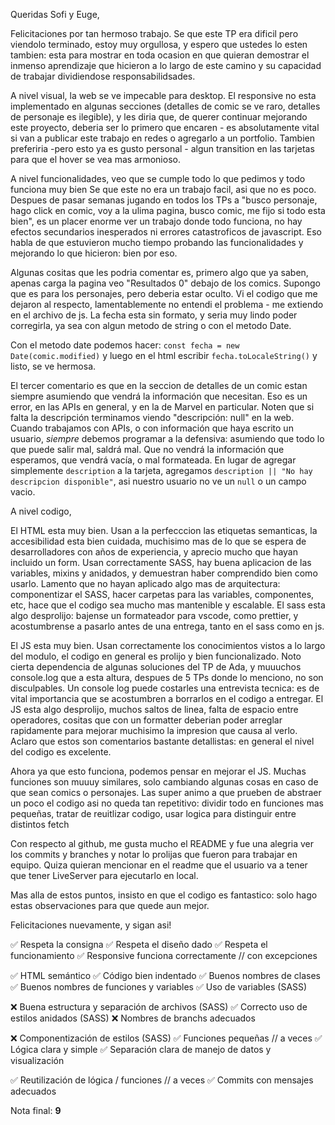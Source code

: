Queridas Sofi y Euge, 

Felicitaciones por tan hermoso trabajo. Se que este TP era dificil pero viendolo terminado, estoy muy orgullosa, y espero que ustedes lo esten tambien: esta para mostrar en toda ocasion en que quieran demostrar el inmenso aprendizaje que hicieron a lo largo de este camino y su capacidad de trabajar dividiendose responsabilidsades. 

A nivel visual, la web se ve impecable para desktop. El responsive no esta implementado en algunas secciones (detalles de comic se ve raro, detalles de personaje es ilegible), y les diria que, de querer continuar mejorando este proyecto, deberia ser lo primero que encaren - es absolutamente vital si van a publicar este trabajo en redes o agregarlo a un portfolio. Tambien preferiria -pero esto ya es gusto personal - algun transition en las tarjetas para que el hover se vea mas armonioso. 

A nivel funcionalidades, veo que se cumple todo lo que pedimos y todo funciona muy bien  Se que este no era un trabajo facil, asi que no es poco. Despues de pasar semanas jugando en todos los TPs a "busco personaje, hago click en comic, voy a la ulima pagina, busco comic, me fijo si todo esta bien", es un placer enorme ver un trabajo donde todo funciona, no hay efectos secundarios inesperados ni errores catastroficos de javascript. Eso habla de que estuvieron mucho tiempo probando las funcionalidades y mejorando lo que hicieron: bien por eso. 

Algunas cositas que les podria comentar es, primero algo que ya saben, apenas carga la pagina veo "Resultados 0" debajo de los comics. Supongo que es para los personajes, pero deberia estar oculto. Vi el codigo que me dejaron al respecto, lamentablemente no entendi el problema - me extiendo en el archivo de js. La fecha esta sin formato, y seria muy lindo poder corregirla, ya sea con algun metodo de string o con el metodo Date. 

Con el metodo date podemos hacer: `const fecha = new Date(comic.modified)` y luego en el html escribir `fecha.toLocaleString()` y listo, se ve hermosa. 

El tercer comentario es que en la seccion de detalles de un comic estan siempre asumiendo que vendrá la información que necesitan. Eso es un error, en las APIs en general, y en la de Marvel en particular. Noten que si falta la descripción terminamos viendo "descripción: null" en la web. Cuando trabajamos con APIs, o con información que haya escrito un usuario, *siempre* debemos programar a la defensiva: asumiendo que todo lo que puede salir mal, saldrá mal. Que no vendrá la información que esperamos, que vendrá vacía, o mal formateada.  En lugar de agregar simplemente `description` a la tarjeta, agregamos `description || "No hay descripcion disponible"`, asi nuestro usuario no ve un `null` o un campo vacio. 

A nivel codigo, 

El HTML esta muy bien. Usan a la perfecccion las etiquetas semanticas, la accesibilidad esta bien cuidada, muchisimo mas de lo que se espera de desarrolladores con años de experiencia, y aprecio mucho que hayan incluido un form. Usan correctamente SASS, hay buena aplicacion de las variables, mixins y anidados, y demuestran haber comprendido bien como usarlo. Lamento que no hayan aplicado algo mas de arquitectura: componentizar el SASS, hacer carpetas para las variables, componentes, etc, hace que el codigo sea mucho mas mantenible y escalable. El sass esta algo desprolijo: bajense un formateador para vscode, como prettier, y acostumbrense a pasarlo antes de una entrega, tanto en el sass como en js. 

El JS esta muy bien. Usan correctamente los conocimientos vistos a lo largo del modulo, el codigo en general es prolijo y bien funcionalizado. Noto cierta dependencia de algunas soluciones del TP de Ada, y muuuchos console.log que a esta altura, despues de 5 TPs donde lo menciono, no son disculpables. Un console log puede costarles una entrevista tecnica: es de vital importancia que se acostumbren a borrarlos en el codigo a entregar. El JS esta algo desprolijo, muchos saltos de linea, falta de espacio entre operadores, cositas que con un formatter deberian poder arreglar rapidamente para mejorar muchisimo la impresion que causa al verlo. Aclaro que estos son comentarios bastante detallistas: en general el nivel del codigo es excelente. 

Ahora ya que esto funciona, podemos pensar en mejorar el JS. Muchas funciones son muuuy similares, solo cambiando algunas cosas en caso de que sean comics o personajes. Las super animo a que prueben de abstraer un poco el codigo asi no queda tan repetitivo: dividir todo en funciones mas pequeñas, tratar de reuitlizar codigo, usar logica para distinguir entre distintos fetch 

Con respecto al github, me gusta mucho el README y fue una alegria ver los commits y branches y notar lo prolijas que fueron para trabajar en equipo. Quiza quieran mencionar en el readme que el usuario va a tener que tener LiveServer para ejecutarlo en local. 

Mas alla de estos puntos, insisto en que el codigo es fantastico: solo hago estas observaciones para que quede aun mejor. 

Felicitaciones nuevamente, y sigan asi! 

 
  ✅ Respeta la consigna
  ✅ Respeta el diseño dado
  ✅ Respeta el funcionamiento
  ✅  Responsive funciona correctamente // con excepciones

  ✅ HTML semántico
  ✅ Código bien indentado
  ✅ Buenos nombres de clases
  ✅ Buenos nombres de funciones y variables
  ✅ Uso de variables (SASS)

  ❌ Buena estructura y separación de archivos (SASS)
  ✅ Correcto uso de estilos anidados (SASS)
  ❌ Nombres de branchs adecuados

  ❌ Componentización de estilos (SASS)
  ✅ Funciones pequeñas // a veces
  ✅ Lógica clara y simple
  ✅ Separación clara de manejo de datos y visualización

  ✅ Reutilización de lógica / funciones  // a veces 
  ✅ Commits con mensajes adecuados

Nota final: **9**
